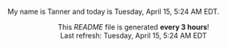 My name is Tanner and today is Tuesday, April 15, 5:24 AM EDT.

<p align="center">This <i>README</i> file is generated <b>every 3 hours</b>!</br>Last refresh: Tuesday, April 15, 5:24 AM EDT<br /></p>
